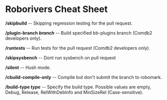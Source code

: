 # Roborivers Cheat Sheet

__/skipbuild__ -- Skipping regression testing for the pull request.

__/plugin-branch *branch*__ -- Build specified bb-plugins branch (Comdb2 developers only).

__/runtests__ -- Run tests for the pull request (Comdb2 developers only).

__/skipsysbench__ -- Dont run sysbench on pull request

__/silent__ -- Hush mode.

__/cbuild-compile-only__ -- Compile but don't submit the branch to robomark.

__/build-type *type*__ -- Specify the build type. Possible values are empty, Debug, Release, RelWithDebInfo and MinSizeRel (Case-sensitive).
